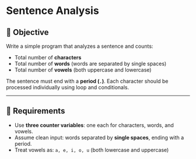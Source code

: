 # Sentence Analysis

## 📝 Objective

Write a simple program that analyzes a sentence and counts:

- Total number of **characters**
- Total number of **words** (words are separated by single spaces)
- Total number of **vowels** (both uppercase and lowercase)

The sentence must end with a **period (`.`)**. Each character should be processed individually using loop and conditionals.

---

## 📌 Requirements

- Use **three counter variables**: one each for characters, words, and vowels.
- Assume clean input: words separated by **single spaces**, ending with a period.
- Treat vowels as: `a, e, i, o, u` (both lowercase and uppercase)

 

